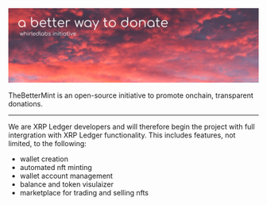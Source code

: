 <img src="https://github.com/thebettermint/media/blob/main/assets/png/landing_alt.png" />


TheBetterMint is an open-source initiative to promote onchain, transparent donations. 

---

<p>
We are XRP Ledger developers and will therefore begin the project with full intergration with XRP Ledger functionality. This includes features, not limited, to the following:
  </p>

- wallet creation
- automated nft minting
- wallet account management
- balance and token visulaizer
- marketplace for trading and selling nfts 
